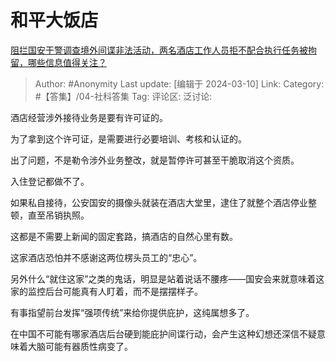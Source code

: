 # 和平大饭店
[阻拦国安干警调查境外间谍非法活动，两名酒店工作人员拒不配合执行任务被拘留，哪些信息值得关注？](https://www.zhihu.com/question/647272003/answer/3425484736)

> Author: #Anonymity
> Last update: [编辑于 2024-03-10]
> Link:
> Category: #【答集】/04-社科答集 
> Tag: 
> 评论区:
> 泛讨论:

酒店经营涉外接待业务是要有许可证的。

为了拿到这个许可证，是需要进行必要培训、考核和认证的。

出了问题，不是勒令涉外业务整改，就是暂停许可甚至干脆取消这个资质。

入住登记都做不了。

如果私自接待，公安国安的摄像头就装在酒店大堂里，逮住了就整个酒店停业整顿，直至吊销执照。

这都是不需要上新闻的固定套路，搞酒店的自然心里有数。

这家酒店恐怕并不感谢这两位楞头员工的“忠心”。

另外什么“就住这家”之类的鬼话，明显是站着说话不腰疼——国安会来就意味着这家的监控后台可能真有人盯着，而不是摆摆样子。

有事指望前台发挥“强项传统”来给你提供庇护，这纯属想多了。

在中国不可能有哪家酒店后台硬到能庇护间谍行动，会产生这种幻想还深信不疑意味着大脑可能有器质性病变了。